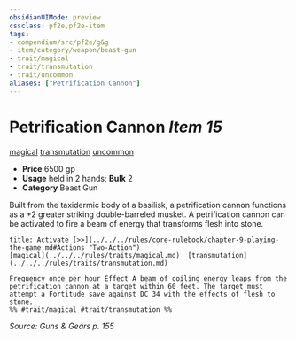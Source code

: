 ```yaml
---
obsidianUIMode: preview
cssclass: pf2e,pf2e-item
tags:
- compendium/src/pf2e/g&g
- item/category/weapon/beast-gun
- trait/magical
- trait/transmutation
- trait/uncommon
aliases: ["Petrification Cannon"]
---
```

# Petrification Cannon *Item 15*  
[magical](../../../rules/traits/magical.md)  [transmutation](../../../rules/traits/transmutation.md)  [uncommon](../../../rules/traits/uncommon.md)  

- **Price** 6500 gp
- **Usage** held in 2 hands; **Bulk** 2
- **Category** Beast Gun

Built from the taxidermic body of a basilisk, a petrification cannon functions as a +2 greater striking double-barreled musket. A petrification cannon can be activated to fire a beam of energy that transforms flesh into stone.

```ad-embed-ability
title: Activate [>>](../../../rules/core-rulebook/chapter-9-playing-the-game.md#Actions "Two-Action")
[magical](../../../rules/traits/magical.md)  [transmutation](../../../rules/traits/transmutation.md)  

Frequency once per hour Effect A beam of coiling energy leaps from the petrification cannon at a target within 60 feet. The target must attempt a Fortitude save against DC 34 with the effects of flesh to stone.  
%% #trait/magical #trait/transmutation %%
```

*Source: Guns & Gears p. 155*
